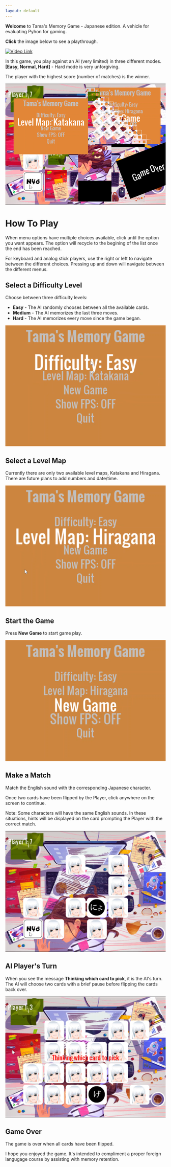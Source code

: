 ```yaml
---
layout: default
---
```


**Welcome** to Tama's Memory Game - Japanese edition.
A vehicle for evaluating Pyhon for gaming.

**Click** the image below to see a playthrough.

<a href="https://www.youtube.com/watch?v=    qCyERPZ_h9k&t=7s"><img src="/TamasMemoryGameJapaneseAlpha.github.io/assets/img/VideoLink.svg" width="50px" alt="Video Link"/></a> 

In this game, you play against an AI (very limited) in three different modes.
**[Easy, Normal, Hard]** - Hard mode is very unforgiving.

The player with the highest score (number of matches) is the winner.

![Main](assets/img/main_000.png)

# How To Play

When menu options have multiple choices available, click until the option you
want appears.  The option will recycle to the begining of the list once the end
has been reached.  

For keyboard and analog stick players, use the right or left to navigate
between the different choices.  Pressing up and down will navigate between the
different menus.

## Select a Difficulty Level

Choose between three difficulty levels:

* **Easy** - The AI randomly chooses between all the available cards. 
* **Medium** - The AI memorizes the last three moves.
* **Hard** - The AI memorizes every move since the game began.

![Menu](assets/img/Menu_Difficulty.png)

## Select a Level Map

Currently there are only two available level maps, Katakana and Hiragana.  There are future plans to add numbers
and date/time.

![Menu](assets/img/Menu_LevelMap.png)

## Start the Game

Press **New Game** to start game play.

![NewGame](assets/img/Menu_NewGame.png)

## Make a Match

Match the English sound with the corresponding Japanese character.  

Once two cards have been flipped by the Player, click anywhere on the screen to
continue.  

Note: Some characters will have the same English sounds.  In these situations, hints
will be displayed on the card prompting the Player with the correct match.

![Make a matches](assets/img/match_pairs.png)

## AI Player's Turn

When you see the message **Thinking which card to pick**, it is the AI's turn.
The AI will choose two cards with a brief pause before flipping the cards back
over.  

![AI Turn](assets/img/AI_Turn.png)

## Game Over

The game is over when all cards have been flipped.  

I hope you enjoyed the
game.  It's intended to compliment a proper foreign langugage course by
assisting with memory retention.

